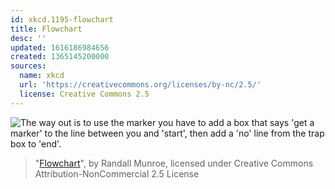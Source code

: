 ```yaml
---
id: xkcd.1195-flowchart
title: Flowchart
desc: ''
updated: 1616186984656
created: 1365145200000
sources:
  name: xkcd
  url: 'https://creativecommons.org/licenses/by-nc/2.5/'
  license: Creative Commons 2.5
---
```

![The way out is to use the marker you have to add a box that says 'get a marker' to the line between you and 'start', then add a 'no' line from the trap box to 'end'.](https://imgs.xkcd.com/comics/flowchart.png)
> "[Flowchart](https://xkcd.com/1195/)", by Randall Munroe, licensed under Creative Commons Attribution-NonCommercial 2.5 License
